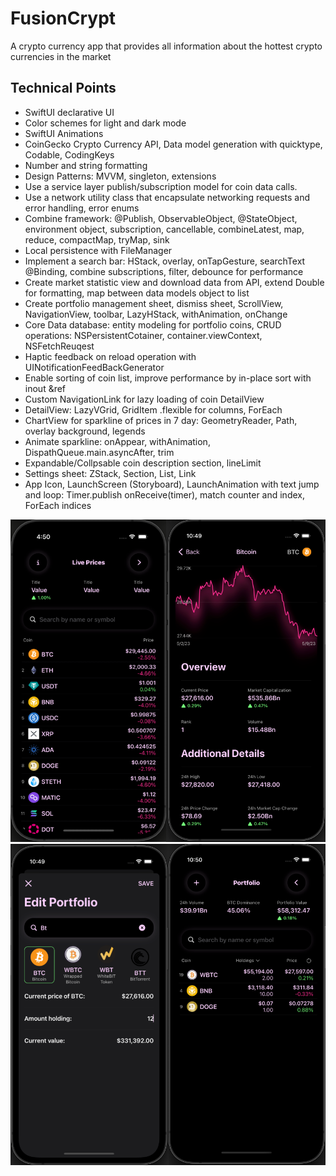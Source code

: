 # FusionCrypt

A crypto currency app that provides all information about the hottest crypto currencies in the market

## Technical Points

- SwiftUI declarative UI
- Color schemes for light and dark mode
- SwiftUI Animations
- CoinGecko Crypto Currency API, Data model generation with quicktype, Codable, CodingKeys
- Number and string formatting
- Design Patterns: MVVM, singleton, extensions
- Use a service layer publish/subscription model for coin data calls.
- Use a network utility class that encapsulate networking requests and error handling, error enums
- Combine framework: @Publish, ObservableObject, @StateObject, environment object, subscription, cancellable, combineLatest, map, reduce, compactMap, tryMap, sink
- Local persistence with FileManager
- Implement a search bar: HStack, overlay, onTapGesture, searchText @Binding, combine subscriptions, filter, debounce for performance
- Create market statistic view and download data from API, extend Double for formatting, map between data models object to list
- Create portfolio management sheet, dismiss sheet, ScrollView, NavigationView, toolbar, LazyHStack, withAnimation, onChange
- Core Data database: entity modeling for portfolio coins, CRUD operations: NSPersistentCotainer, container.viewContext, NSFetchReuqest
- Haptic feedback on reload operation with UINotificationFeedBackGenerator
- Enable sorting of coin list, improve performance by in-place sort with inout &ref
- Custom NavigationLink for lazy loading of coin DetailView
- DetailView: LazyVGrid, GridItem .flexible for columns, ForEach
- ChartView for sparkline of prices in 7 day: GeometryReader, Path, overlay background, legends
- Animate sparkline: onAppear, withAnimation, DispathQueue.main.asyncAfter, trim
- Expandable/Collpsable coin description section, lineLimit
- Settings sheet: ZStack, Section, List, Link
- App Icon, LaunchScreen (Storyboard), LaunchAnimation with text jump and loop: Timer.publish onReceive(timer), match counter and index, ForEach indices

![CoinInfo](docs/0-1.png)
![EditPortfolio](docs/2-3.png)

